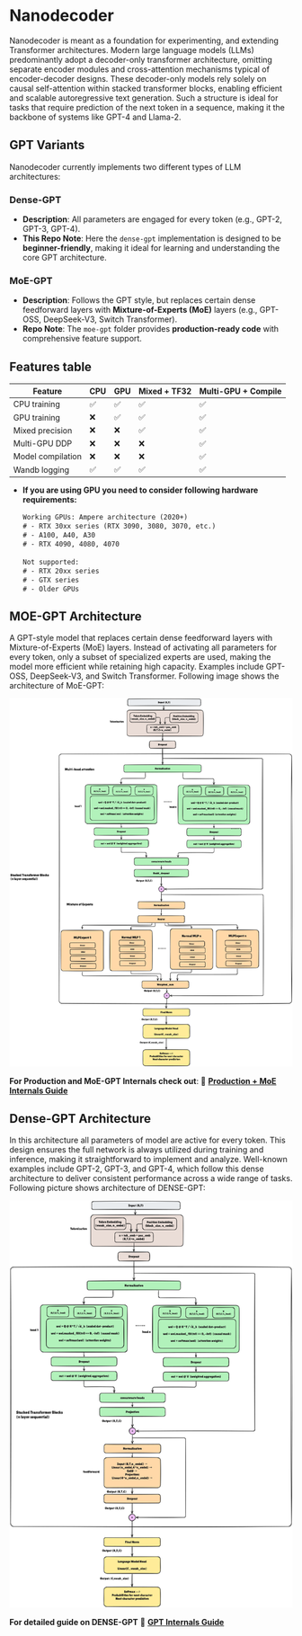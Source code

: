 # Nanodecoder 

Nanodecoder is meant as a foundation for experimenting, and extending Transformer architectures. Modern large language models (LLMs) predominantly adopt a decoder-only transformer architecture, omitting separate encoder modules and cross-attention mechanisms typical of encoder-decoder designs. These decoder-only models rely solely on causal self-attention within stacked transformer blocks, enabling efficient and scalable autoregressive text generation. Such a structure is ideal for tasks that require prediction of the next token in a sequence, making it the backbone of systems like GPT-4 and Llama-2. 


## GPT Variants

Nanodecoder currently implements two different types of LLM architectures:

### Dense-GPT
- **Description**: All parameters are engaged for every token (e.g., GPT-2, GPT-3, GPT-4).  
- **This Repo Note**: Here the `dense-gpt` implementation is designed to be **beginner-friendly**, making it ideal for learning and understanding the core GPT architecture.  

### MoE-GPT
- **Description**: Follows the GPT style, but replaces certain dense feedforward layers with **Mixture-of-Experts (MoE)** layers (e.g., GPT-OSS, DeepSeek-V3, Switch Transformer).  
- **Repo Note**: The `moe-gpt` folder provides **production-ready code** with comprehensive feature support.  

## Features table

   | Feature | CPU | GPU | Mixed + TF32 | Multi-GPU + Compile
   |---------|-----|-----|-------|--------------|
   | CPU training | ✅ | ✅ | ✅ | ✅ | 
   | GPU training | ❌ | ✅ | ✅ | ✅ |
   | Mixed precision | ❌ | ❌ | ✅ | ✅ |
   | Multi-GPU DDP | ❌ | ❌ | ❌ | ✅ |
   | Model compilation | ❌ | ❌ | ❌ | ✅ |
   | Wandb logging | ✅ | ✅ | ✅ | ✅ |


- **If you are using GPU you need to consider following hardware requirements:**

   ```
   Working GPUs: Ampere architecture (2020+)
   # - RTX 30xx series (RTX 3090, 3080, 3070, etc.)
   # - A100, A40, A30
   # - RTX 4090, 4080, 4070

   Not supported:
   # - RTX 20xx series
   # - GTX series
   # - Older GPUs
   ```

## MOE-GPT Architecture

A GPT-style model that replaces certain dense feedforward layers with Mixture-of-Experts (MoE) layers. Instead of activating all parameters for every token, only a subset of specialized experts are used, making the model more efficient while retaining high capacity. Examples include GPT-OSS, DeepSeek-V3, and Switch Transformer. Following image shows the architecture of MoE-GPT:

![GPT+MOE](images/moe/moe.png)

**For Production and MoE-GPT Internals check out**: 
📖 **[Production + MoE Internals Guide](PRODUCTION_MOE_GPT_INTERNALS.md)** 


## Dense-GPT Architecture
In this architecture all parameters of model are active for every token. This design ensures the full network is always utilized during training and inference, making it straightforward to implement and analyze. Well-known examples include GPT-2, GPT-3, and GPT-4, which follow this dense architecture to deliver consistent performance across a wide range of tasks. Following picture shows architecture of DENSE-GPT:

![GPT](images/gpt/gpt.png)

**For detailed guide on DENSE-GPT** 📖 **[GPT Internals Guide](DENSE_GPT_INTERNALS.md)** 

